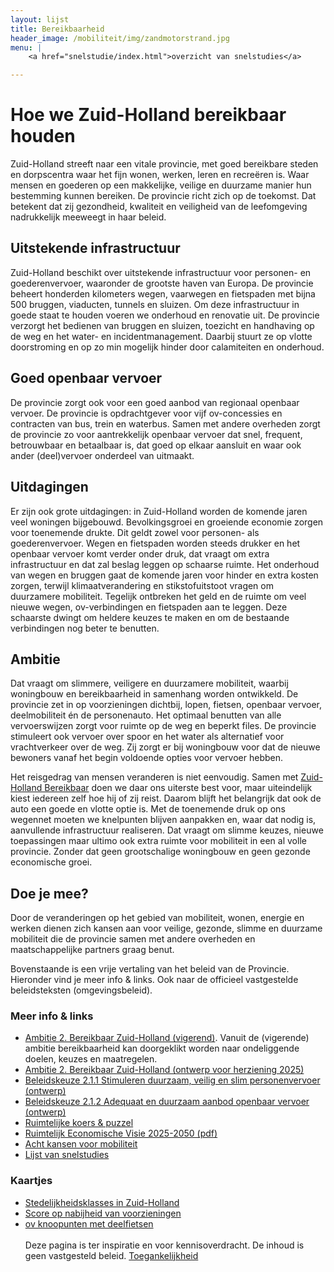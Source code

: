 ```yaml
---
layout: lijst
title: Bereikbaarheid
header_image: /mobiliteit/img/zandmotorstrand.jpg
menu: |
    <a href="snelstudie/index.html">overzicht van snelstudies</a>

---
```

# Hoe we Zuid-Holland bereikbaar houden

Zuid-Holland streeft naar een vitale provincie, met goed bereikbare steden en dorpscentra waar het fijn wonen, werken, leren en recreëren is. Waar mensen en goederen op een makkelijke, veilige en duurzame manier hun bestemming kunnen bereiken. De provincie richt zich op de toekomst. Dat betekent dat zij gezondheid, kwaliteit en veiligheid van de leefomgeving nadrukkelijk meeweegt in haar beleid.

## Uitstekende infrastructuur
Zuid-Holland beschikt over uitstekende infrastructuur voor personen- en goederenvervoer, waaronder de grootste haven van Europa. De provincie beheert honderden kilometers wegen, vaarwegen en fietspaden met bijna 500 bruggen, viaducten, tunnels en sluizen. Om deze infrastructuur in goede staat te houden voeren we onderhoud en renovatie uit. De provincie verzorgt het bedienen van bruggen en sluizen, toezicht en handhaving op de weg en het water- en incidentmanagement. Daarbij stuurt ze op vlotte doorstroming en op zo min mogelijk hinder door calamiteiten en onderhoud.

## Goed openbaar vervoer
De provincie zorgt ook voor een goed aanbod van regionaal openbaar vervoer. De provincie is opdrachtgever voor vijf ov-concessies en contracten van bus, trein en waterbus. Samen met andere overheden zorgt de provincie zo voor aantrekkelijk openbaar vervoer dat snel, frequent, betrouwbaar en betaalbaar is, dat goed op elkaar aansluit en waar ook ander (deel)vervoer onderdeel van uitmaakt.

## Uitdagingen
Er zijn ook grote uitdagingen: in Zuid-Holland worden de komende jaren veel woningen bijgebouwd. Bevolkingsgroei en groeiende economie zorgen voor toenemende drukte. Dit geldt zowel voor personen- als goederenvervoer. Wegen en fietspaden worden steeds drukker en het openbaar vervoer komt verder onder druk, dat vraagt om extra infrastructuur en dat zal beslag leggen op schaarse ruimte. Het onderhoud van wegen en bruggen gaat de komende jaren voor hinder en extra kosten zorgen, terwijl klimaatverandering en stikstofuitstoot vragen om duurzamere mobiliteit. Tegelijk ontbreken het geld en de ruimte om veel nieuwe wegen, ov-verbindingen en fietspaden aan te leggen. Deze schaarste dwingt om heldere keuzes te maken en om de bestaande verbindingen nog beter te benutten. 

## Ambitie
Dat vraagt om slimmere, veiligere en duurzamere mobiliteit, waarbij woningbouw en bereikbaarheid in samenhang worden ontwikkeld. De provincie zet in op voorzieningen dichtbij, lopen, fietsen, openbaar vervoer, deelmobiliteit én de personenauto. Het optimaal benutten van alle vervoerswijzen zorgt voor ruimte op de weg en beperkt files. De provincie stimuleert ook vervoer over spoor en het water als alternatief voor vrachtverkeer over de weg. Zij zorgt er bij woningbouw voor dat de nieuwe bewoners vanaf het begin voldoende opties voor vervoer hebben.

Het reisgedrag van mensen veranderen is niet eenvoudig. Samen met [Zuid-Holland Bereikbaar](https://www.zuidhollandbereikbaar.nl/) doen we daar ons uiterste best voor, maar uiteindelijk kiest iedereen zelf hoe hij of zij reist. Daarom blijft het belangrijk dat ook de auto een goede en vlotte optie is. Met de toenemende druk op ons wegennet moeten we knelpunten blijven aanpakken en, waar dat nodig is, aanvullende infrastructuur realiseren. Dat vraagt om slimme keuzes, nieuwe toepassingen maar ultimo ook extra ruimte voor mobiliteit in een al volle provincie. Zonder dat geen grootschalige woningbouw en geen gezonde economische groei.


## Doe je mee?
Door de veranderingen op het gebied van mobiliteit, wonen, energie en werken dienen zich kansen aan voor veilige, gezonde, slimme en duurzame mobiliteit die de provincie samen met andere overheden en maatschappelijke partners graag benut.  

<div class="tekstblok">
Bovenstaande is een vrije vertaling van het beleid van de Provincie. Hieronder vind je meer info & links. Ook naar de officieel vastgestelde beleidsteksten (omgevingsbeleid).
</div>

### Meer info & links
- [Ambitie 2. Bereikbaar Zuid-Holland (vigerend)](https://omgevingsbeleid.zuid-holland.nl/omgevingsvisie/ambities/44d0fb02-3625-464b-8c20-40947626a184). Vanuit de (vigerende) ambitie bereikbaarheid kan doorgeklikt worden naar ondeliggende doelen, keuzes en maatregelen.
- [Ambitie 2. Bereikbaar Zuid-Holland (ontwerp voor herziening 2025)](https://omgevingsbeleid.zuid-holland.nl/omgevingsvisie/ambities/ontwerpversie/4/496c45da-6090-40be-957d-688be9c29c62)
- [Beleidskeuze 2.1.1 Stimuleren duurzaam, veilig en slim personenvervoer (ontwerp)](https://omgevingsbeleid.zuid-holland.nl/omgevingsvisie/beleidskeuzes/ontwerpversie/4/d1d0762a-f255-40a5-b607-e0f9147c73f8)
- [Beleidskeuze 2.1.2 Adequaat en duurzaam aanbod openbaar vervoer (ontwerp)](https://omgevingsbeleid.zuid-holland.nl/omgevingsvisie/beleidskeuzes/ontwerpversie/4/81570c0d-e5fd-41ba-8070-78cb421d2e4f)
- [Ruimtelijke koers & puzzel](https://www.zuid-holland.nl/onderwerpen/ruimte/ruimtelijke-koers/)
- [Ruimtelijk Economische Visie 2025-2050 (pdf)](https://www.google.com/url?sa=t&source=web&rct=j&opi=89978449&url=https://www.zuid-holland.nl/publish/pages/34745/ruimtelijk_economische_visie_2025-2050.pdf&ved=2ahUKEwj4krGE2aOQAxXVhv0HHRopNTgQFnoECBQQAQ&usg=AOvVaw3xrb4pp59lMuROgeI85jsg)
- [Acht kansen voor mobiliteit](https://kennis.zuid-holland.nl/kansen-voor-mobiliteit/)
- [Lijst van snelstudies](snelstudie)

### Kaartjes
- [Stedelijkheidsklasses in Zuid-Holland](https://provincie-zuid-holland.github.io/mobiliteit/kaart?par=10)
- [Score op nabijheid van voorzieningen](https://provincie-zuid-holland.github.io/mobiliteit/kaart?par=1)
- [ov knoopunten met deelfietsen](https://provincie-zuid-holland.github.io/mobiliteit/kaart?p=os)
<br><br>
Deze pagina is ter inspiratie en voor kennisoverdracht. De inhoud is geen vastgesteld beleid. <a href="https://www.zuid-holland.nl/algemeen/toegankelijkheid/">Toegankelijkheid</a>